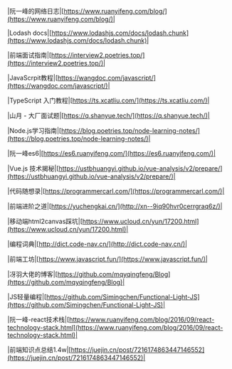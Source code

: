 
|阮一峰的网络日志|[https://www.ruanyifeng.com/blog/](https://www.ruanyifeng.com/blog/)|

|Lodash docs|[https://www.lodashjs.com/docs/lodash.chunk](https://www.lodashjs.com/docs/lodash.chunk)|

|前端面试指南|[https://interview2.poetries.top/](https://interview2.poetries.top/)|

|JavaScrpit教程|[https://wangdoc.com/javascript/](https://wangdoc.com/javascript/)|

|TypeScript 入门教程|[https://ts.xcatliu.com/](https://ts.xcatliu.com/)|

|山月 - 大厂面试题|[https://q.shanyue.tech/](https://q.shanyue.tech/)|

|Node.js学习指南|[https://blog.poetries.top/node-learning-notes/](https://blog.poetries.top/node-learning-notes/)|

|阮一峰es6|[https://es6.ruanyifeng.com/](https://es6.ruanyifeng.com/)|

|Vue.js 技术揭秘|[https://ustbhuangyi.github.io/vue-analysis/v2/prepare/](https://ustbhuangyi.github.io/vue-analysis/v2/prepare/)|

|代码随想录|[https://programmercarl.com/](https://programmercarl.com/)|

|前端进阶之道|[https://yuchengkai.cn/](http://xn--9iq90hvr0cerrgraq6z/)|

|移动端html2canvas踩坑|[https://www.ucloud.cn/yun/17200.html](https://www.ucloud.cn/yun/17200.html)|

|编程词典|[http://dict.code-nav.cn/](http://dict.code-nav.cn/)|

|前端工坊|[https://www.javascript.fun/](https://www.javascript.fun/)|

|冴羽大佬的博客|[https://github.com/mqyqingfeng/Blog](https://github.com/mqyqingfeng/Blog)|

|JS轻量编程|[https://github.com/Simingchen/Functional-Light-JS](https://github.com/Simingchen/Functional-Light-JS)|

|阮一峰-react技术栈|[https://www.ruanyifeng.com/blog/2016/09/react-technology-stack.html](https://www.ruanyifeng.com/blog/2016/09/react-technology-stack.html)|

|前端知识点总结1.4w|[https://juejin.cn/post/7216174863447146552](https://juejin.cn/post/7216174863447146552)|